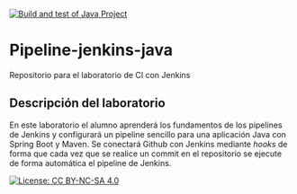 [![Build and test of Java Project](https://github.com/ETSISI-EMS/ems2024-lab-1-2-ci-jenkins-peachgoslin162/actions/workflows/main.yml/badge.svg?branch=main)](https://github.com/ETSISI-EMS/ems2024-lab-1-2-ci-jenkins-peachgoslin162/actions/workflows/main.yml)

# Pipeline-jenkins-java

Repositorio para el laboratorio de CI con Jenkins

## Descripción del laboratorio

En este laboratorio el alumno aprenderá los fundamentos de los pipelines de Jenkins y configurará un pipeline sencillo
para una aplicación Java con Spring Boot y Maven. Se conectará Github con Jenkins mediante *hooks* de forma que cada vez
que se realice un commit en el repositorio se ejecute de forma automática el pipeline de Jenkins.

[![License: CC BY-NC-SA 4.0](https://img.shields.io/badge/License-CC_BY--NC--SA_4.0-lightgrey.svg)](https://creativecommons.org/licenses/by-nc-sa/4.0/)
